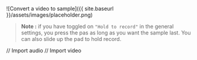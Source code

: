 ---
---

![Convert a video to sample]({{ site.baseurl }}/assets/images/placeholder.png)

> **Note :** if you have toggled on `"Hold to record"` in the general settings, you press the pas as long as you want
> the sample last. You can also slide up the pad to hold record.

// Import audio
// Import video
